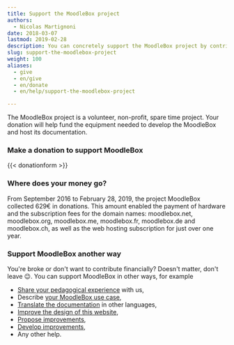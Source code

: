```yaml
---
title: Support the MoodleBox project
authors:
  - Nicolas Martignoni
date: 2018-03-07
lastmod: 2019-02-28
description: You can concretely support the MoodleBox project by contributing to the costs and increasing motivation for its continued development
slug: support-the-moodlebox-project
weight: 100
aliases:
  - give
  - en/give
  - en/donate
  - en/help/support-the-moodlebox-project

---
```

The MoodleBox project is a volunteer, non-profit, spare time project. Your donation will help fund the equipment needed to develop the MoodleBox and host its documentation.

### Make a donation to support MoodleBox

{{< donationform >}}

### Where does your money go?

From September 2016 to February 28, 2019, the project MoodleBox collected 629€ in donations. This amount enabled the payment of hardware and the subscription fees for the domain names: moodlebox.net, moodlebox.org, moodlebox.me, moodlebox.fr, moodlebox.de and moodlebox.ch, as well as the web hosting subscription for just over one year.

### Support MoodleBox another way

You're broke or don't want to contribute financially? Doesn't matter, don't leave 😉. You can support MoodleBox in other ways, for example

  - [Share your pedagogical experience][1] with us,
  - Describe [your MoodleBox use case][1],
  - [Translate the documentation][2] in other languages,
  - [Improve the design of this website][3],
  - [Propose improvements][1],
  - [Develop improvements][4],
  - Any other help.

 [1]: https://discuss.moodlebox.net/
 [2]: https://github.com/moodlebox/moodlebox.net/blob/master/README.md
 [3]: https://github.com/moodlebox/hugo-moodlebox-theme
 [4]: https://github.com/moodlebox/moodle-tool_moodlebox
